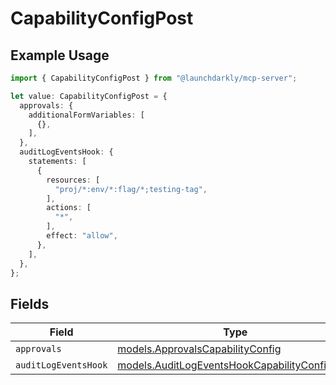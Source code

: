 # CapabilityConfigPost

## Example Usage

```typescript
import { CapabilityConfigPost } from "@launchdarkly/mcp-server";

let value: CapabilityConfigPost = {
  approvals: {
    additionalFormVariables: [
      {},
    ],
  },
  auditLogEventsHook: {
    statements: [
      {
        resources: [
          "proj/*:env/*:flag/*;testing-tag",
        ],
        actions: [
          "*",
        ],
        effect: "allow",
      },
    ],
  },
};
```

## Fields

| Field                                                                                                | Type                                                                                                 | Required                                                                                             | Description                                                                                          |
| ---------------------------------------------------------------------------------------------------- | ---------------------------------------------------------------------------------------------------- | ---------------------------------------------------------------------------------------------------- | ---------------------------------------------------------------------------------------------------- |
| `approvals`                                                                                          | [models.ApprovalsCapabilityConfig](../models/approvalscapabilityconfig.md)                           | :heavy_minus_sign:                                                                                   | N/A                                                                                                  |
| `auditLogEventsHook`                                                                                 | [models.AuditLogEventsHookCapabilityConfigPost](../models/auditlogeventshookcapabilityconfigpost.md) | :heavy_minus_sign:                                                                                   | N/A                                                                                                  |
